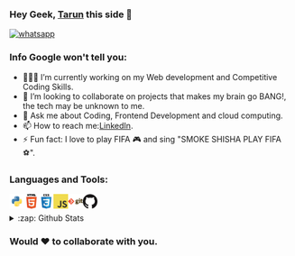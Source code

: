 ### Hey Geek, [Tarun](https://github.com/tarunlunia22) this side 🙏


[![whatsapp](https://img.shields.io/website?label=Whatsapp&style=for-the-badge&url=https%3A%2F%2Fwhatsapp.com)](https://wa.me/9016720465)
<br>
### Info Google won't tell you:

- 👨🏻‍💻 I’m currently working on my Web development and Competitive Coding Skills.
- 👯 I’m looking to collaborate on projects that makes my brain go BANG!, the tech may be unknown to me.
- 💬 Ask me about Coding, Frontend Development and cloud computing.
- 📫 How to reach me:[LinkedIn](https://linkedin.com/in/tarun-lunia-630871194).
- ⚡ Fun fact: I love to play FIFA 🎮 and sing "SMOKE SHISHA PLAY FIFA ⚽️".

### Languages and Tools:

<img align="left" alt="Python" width="26px" src="https://raw.githubusercontent.com/github/explore/80688e429a7d4ef2fca1e82350fe8e3517d3494d/topics/python/python.png" />
<img align="left" alt="HTML5" width="26px" src="https://raw.githubusercontent.com/github/explore/80688e429a7d4ef2fca1e82350fe8e3517d3494d/topics/html/html.png" />
<img align="left" alt="CSS3" width="26px" src="https://raw.githubusercontent.com/github/explore/80688e429a7d4ef2fca1e82350fe8e3517d3494d/topics/css/css.png" />
<img align="left" alt="JavaScript" width="26px" src="https://raw.githubusercontent.com/github/explore/80688e429a7d4ef2fca1e82350fe8e3517d3494d/topics/javascript/javascript.png" />
<img align="left" alt="Git" width="26px" src="https://raw.githubusercontent.com/github/explore/80688e429a7d4ef2fca1e82350fe8e3517d3494d/topics/git/git.png" />
<img align="left" alt="GitHub" width="26px" src="https://raw.githubusercontent.com/github/explore/78df643247d429f6cc873026c0622819ad797942/topics/github/github.png" />
<br />
<br />

<details>
<summary>:zap: Github Stats</summary>
   <a href="https://github.comctarunlunia22">
    <img align="center" src="https://github-readme-stats.vercel.app/api?username=tarunlunia22&show_icons=true&theme=light&line_height=27" alt="Tarun's github stats"/>
   </a>
   <a href="https://github.com/tarunlunia22">
    <img align="center" src="https://github-readme-stats.vercel.app/api/top-langs/?username=tarunlunia22&theme=light&hide_langs_below=1" />
   </a>
 </details>

### Would ♥️ to collaborate with you.

